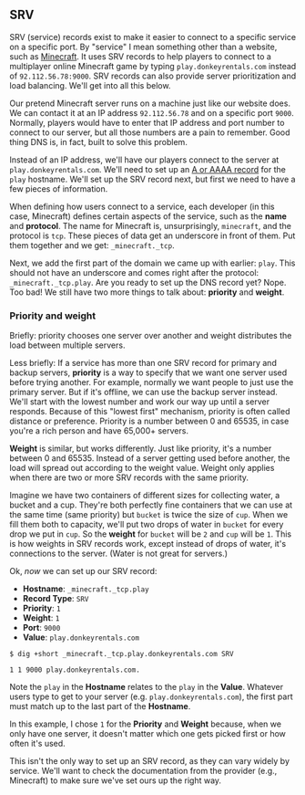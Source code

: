 ## SRV

SRV (service) records exist to make it easier to connect to a specific service on a specific port. By "service" I mean something other than a website, such as [Minecraft](https://minecraft.net). It uses SRV records to help players to connect to a multiplayer online Minecraft game by typing `play.donkeyrentals.com` instead of `92.112.56.78:9000`. SRV records can also provide server prioritization and load balancing. We'll get into all this below.

Our pretend Minecraft server runs on a machine just like our website does. We can contact it at an IP address `92.112.56.78` and on a specific port `9000`. Normally, players would have to enter that IP address and port number to connect to our server, but all those numbers are a pain to remember. Good thing DNS is, in fact, built to solve this problem.

Instead of an IP address, we'll have our players connect to the server at `play.donkeyrentals.com`. We'll need to set up an [A or AAAA record](#a) for the `play` hostname. We'll set up the SRV record next, but first we need to have a few pieces of information.

When defining how users connect to a service, each developer (in this case, Minecraft) defines certain aspects of the service, such as the **name** and **protocol**. The name for Minecraft is, unsurprisingly, `minecraft`, and the protocol is `tcp`. These pieces of data get an underscore in front of them. Put them together and we get: `_minecraft._tcp`.

Next, we add the first part of the domain we came up with earlier: `play`. This should not have an underscore and comes right after the protocol: `_minecraft._tcp.play`. Are you ready to set up the DNS record yet? Nope. Too bad! We still have two more things to talk about: **priority** and **weight**.

### Priority and weight

Briefly: priority chooses one server over another and weight distributes the load between multiple servers.

Less briefly: If a service has more than one SRV record for primary and backup servers, **priority** is a way to specify that we want one server used before trying another. For example, normally we want people to just use the primary server. But if it's offline, we can use the backup server instead. We'll start with the lowest number and work our way up until a server responds. Because of this "lowest first" mechanism, priority is often called distance or preference. Priority is a number between 0 and 65535, in case you're a rich person and have 65,000+ servers.

**Weight** is similar, but works differently. Just like priority, it's a number between 0 and 65535. Instead of a server getting used before another, the load will spread out according to the weight value. Weight only applies when there are two or more SRV records with the same priority.

Imagine we have two containers of different sizes for collecting water, a bucket and a cup. They're both perfectly fine containers that we can use at the same time (same priority) but `bucket` is twice the size of `cup`. When we fill them both to capacity, we'll put two drops of water in `bucket` for every drop we put in `cup`. So the **weight** for `bucket` will be `2` and `cup` will be `1`. This is how weights in SRV records work, except instead of drops of water, it's connections to the server. (Water is not great for servers.)

Ok, _now_ we can set up our SRV record:

* **Hostname**: `_minecraft._tcp.play`
* **Record Type**: `SRV`
* **Priority**: `1`
* **Weight**: `1`
* **Port**: `9000`
* **Value**: `play.donkeyrentals.com`

```shell
$ dig +short _minecraft._tcp.play.donkeyrentals.com SRV

1 1 9000 play.donkeyrentals.com.
```

Note the `play` in the **Hostname** relates to the `play` in the **Value**. Whatever users type to get to your server (e.g. `play.donkeyrentals.com`), the first part must match up to the last part of the **Hostname**.

In this example, I chose `1` for the **Priority** and **Weight** because, when we only have one server, it doesn't matter which one gets picked first or how often it's used.

This isn't the only way to set up an SRV record, as they can vary widely by service. We'll want to check the documentation from the provider (e.g., Minecraft) to make sure we've set ours up the right way.
